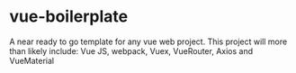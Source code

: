 # vue-boilerplate
A near ready to go template for any vue web project. This project will more than likely include: Vue JS, webpack, Vuex, VueRouter, Axios and VueMaterial
